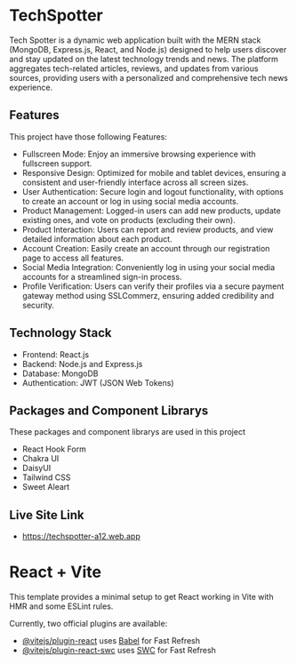 
# TechSpotter

Tech Spotter is a dynamic web application built with the MERN stack (MongoDB, Express.js, React, and Node.js) designed to help users discover and stay updated on the latest technology trends and news. The platform aggregates tech-related articles, reviews, and updates from various sources, providing users with a personalized and comprehensive tech news experience.


## Features
This project have those following Features:

- Fullscreen Mode: Enjoy an immersive browsing experience with fullscreen support.
- Responsive Design: Optimized for mobile and tablet devices, ensuring a consistent and user-friendly interface across all screen sizes.
- User Authentication: Secure login and logout functionality, with options to create an account or log in using social media accounts.
- Product Management: Logged-in users can add new products, update existing ones, and vote on products (excluding their own).
- Product Interaction: Users can report and review products, and view detailed information about each product.
- Account Creation: Easily create an account through our registration page to access all features.
- Social Media Integration: Conveniently log in using your social media accounts for a streamlined sign-in process.
- Profile Verification: Users can verify their profiles via a secure payment gateway method using SSLCommerz, ensuring added credibility and security.
## Technology Stack

- Frontend: React.js
- Backend: Node.js and Express.js
- Database: MongoDB
- Authentication: JWT (JSON Web Tokens)


## Packages and Component Librarys

These packages and component librarys are used in this project

- React Hook Form
- Chakra UI
- DaisyUI
- Tailwind CSS
- Sweet Aleart


## Live Site Link
- https://techspotter-a12.web.app



# React + Vite

This template provides a minimal setup to get React working in Vite with HMR and some ESLint rules.

Currently, two official plugins are available:

- [@vitejs/plugin-react](https://github.com/vitejs/vite-plugin-react/blob/main/packages/plugin-react/README.md) uses [Babel](https://babeljs.io/) for Fast Refresh
- [@vitejs/plugin-react-swc](https://github.com/vitejs/vite-plugin-react-swc) uses [SWC](https://swc.rs/) for Fast Refresh
